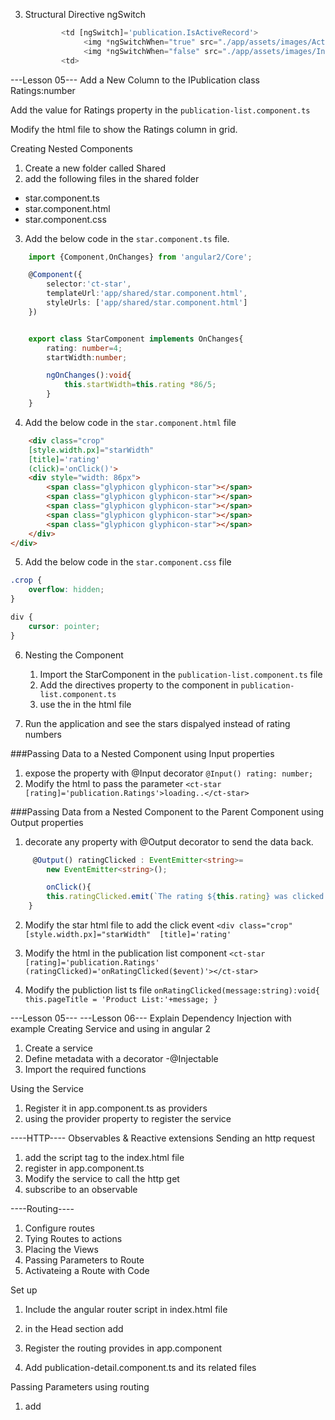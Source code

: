 3. Structural Directive ngSwitch
	``` typescript
		    <td [ngSwitch]='publication.IsActiveRecord'>
                 <img *ngSwitchWhen="true" src="./app/assets/images/Active.png" [style.width.px]='imageWidth' [style.margin.px]='imageMargin'>
                 <img *ngSwitchWhen="false" src="./app/assets/images/Inactive.png" [style.width.px]='imageWidth' [style.margin.px]='imageMargin'>
            <td>
	```
	
---Lesson 05---
Add a New Column to the IPublication class
Ratings:number

Add the value for Ratings property in the `publication-list.component.ts`	

Modify the html file to show the Ratings column in grid. 

	
Creating Nested Components
1. Create a new folder called Shared
2. add the following files in the shared folder 
- star.component.ts
- star.component.html
- star.component.css
3. Add the below code in the `star.component.ts` file. 
``` typeScript
    import {Component,OnChanges} from 'angular2/Core';

    @Component({
        selector:'ct-star',
        templateUrl:'app/shared/star.component.html',
        styleUrls: ['app/shared/star.component.html']
    })


    export class StarComponent implements OnChanges{
        rating: number=4;
        startWidth:number;

        ngOnChanges():void{
            this.startWidth=this.rating *86/5;
        }
    }
```
4. Add the below code in the `star.component.html` file

``` html
    <div class="crop" 
    [style.width.px]="starWidth" 
    [title]='rating'
    (click)='onClick()'>
    <div style="width: 86px">
        <span class="glyphicon glyphicon-star"></span>
        <span class="glyphicon glyphicon-star"></span>
        <span class="glyphicon glyphicon-star"></span>
        <span class="glyphicon glyphicon-star"></span>
        <span class="glyphicon glyphicon-star"></span>
    </div>
</div>
```
5. Add the below code in the `star.component.css` file
``` css
.crop {
    overflow: hidden;
}

div {
    cursor: pointer;
}
``` 

6. Nesting the Component
    1. Import the StarComponent in the `publication-list.component.ts` file
    2. Add the directives property to the component in `publication-list.component.ts`
    3. use the <ct-star> in the html file

7. Run the application and see the stars dispalyed instead of rating numbers


###Passing Data to a Nested Component using Input properties
1. expose the property with @Input decorator
    `@Input() rating: number;`
2. Modify the html to pass the parameter 
    `<ct-star [rating]='publication.Ratings'>loading..</ct-star>`


###Passing Data from a Nested Component to the Parent Component using Output properties
1. decorate any property with @Output decorator to send the data back. 

``` typescript
     @Output() ratingClicked : EventEmitter<string>= 
        new EventEmitter<string>();

        onClick(){
        this.ratingClicked.emit(`The rating ${this.rating} was clicked! `);
    }
```
2. Modify the star html file to add the click event 
`<div class="crop" 
    [style.width.px]="starWidth" 
    [title]='rating'
`
3. Modify the html in the publication list component
`<ct-star [rating]='publication.Ratings'
                         (ratingClicked)='onRatingClicked($event)'></ct-star>`

4. Modify the publiction list ts file
`onRatingClicked(message:string):void{
    this.pageTitle = 'Product List:'+message;
}`
                         
---Lesson 05---
---Lesson 06---
Explain Dependency Injection with example
Creating Service and using in angular 2
1. Create a service
2. Define metadata with a decorator -@Injectable
3. Import the required functions

Using the Service

1. Register it in app.component.ts as providers
2. using the provider property to register the service


----HTTP----
Observables & Reactive extensions
Sending an http request
1. add the script tag to the index.html file
2. register in app.component.ts
3. Modify the service to call the http get
4. subscribe to an observable

----Routing----
1. Configure routes
2. Tying Routes to actions
3. Placing the Views
4. Passing Parameters to Route
5. Activateing a Route with Code

Set up 
1. Include the angular router script in index.html file
2. in the Head section add <base href="/">
3. Register the routing provides in app.component

4. Add publication-detail.component.ts and its related files


Passing Parameters using routing
1. add 